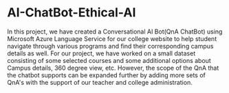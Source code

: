 # AI-ChatBot-Ethical-AI
In this project, we have created a Conversational AI Bot(QnA ChatBot) using Microsoft Azure Language Service for our college website to help student navigate through various programs and find their corresponding campus details as well.
For our project, we have worked on a small dataset consisting of some selected courses and some additional options about Campus details, 360 degree view, etc.
However, the scope of the QnA that the chatbot supports can be expanded further by adding more sets of QnA's with the support of our teacher and college administration.
